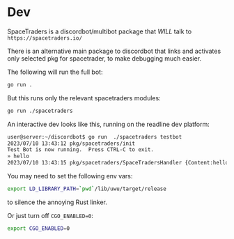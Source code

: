# Dev

SpaceTraders is a discordbot/multibot package that *WILL* talk to
`https://spacetraders.io/`

There is an alternative main package to discordbot that links and
activates only selected pkg for spacetrader, to make debugging much
easier.

The following will run the full bot:

```bash
go run .
```

But this runs only the relevant spacetraders modules:

```bash
go run ./spacetraders
```

An interactive dev looks like this, running on the readline dev platform:

```bash
user@server:~/discordbot$ go run  ./spacetraders testbot
2023/07/10 13:43:12 pkg/spacetraders/init
Test Bot is now running.  Press CTRL-C to exit.
» hello
2023/07/10 13:43:15 pkg/spacetraders/SpaceTradersHandler {Content:hello Platform:readline Channel: From:}
```

You may need to set the following env vars:

```bash
export LD_LIBRARY_PATH=`pwd`/lib/uwu/target/release
```

to silence the annoying Rust linker.

Or just turn off `CGO_ENABLED=0`:

```bash
export CGO_ENABLED=0
```
